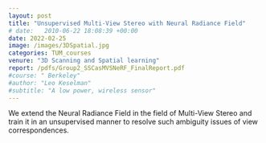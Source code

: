 ```yaml
---
layout: post
title: "Unsupervised Multi-View Stereo with Neural Radiance Field"
# date:   2010-06-22 18:08:39 +00:00
date: 2022-02-25
image: /images/3DSpatial.jpg
categories: TUM_courses
venure: "3D Scanning and Spatial learning"
report: /pdfs/Group2_SSCasMVSNeRF_FinalReport.pdf
#course: " Berkeley"
#author: "Leo Keselman"
#subtitle: "A low power, wireless sensor"
---
```

We extend the Neural Radiance Field in the field of Multi-View Stereo and train it in an unsupervised manner to resolve such ambiguity issues of view correspondences.
